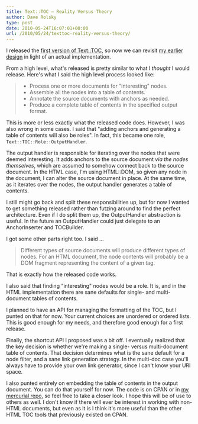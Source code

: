 ```yaml
---
title: Text::TOC – Reality Versus Theory
author: Dave Rolsky
type: post
date: 2010-05-24T16:07:01+00:00
url: /2010/05/24/texttoc-reality-versus-theory/
---
```

I released the [first version of Text::TOC][1], so now we can revisit [my earlier design][2] in light of an actual implementation.

From a high level, what's released is pretty similar to what I _thought_ I would release. Here's what I said the high level process looked like:

>   * Process one or more documents for "interesting" nodes.
>   * Assemble all the nodes into a table of contents.
>   * Annotate the source documents with anchors as needed.
>   * Produce a complete table of contents in the specified output format.

This is more or less exactly what the released code does. However, I was also wrong in some cases. I said that "adding anchors and generating a table of contents will also be roles". In fact, this became one role, `Text::TOC::Role::OutputHandler`.

The output handler is responsible for iterating over the nodes that were deemed interesting. It adds anchors to the source document _via the nodes themselves_, which are assumed to somehow connect back to the source document. In the HTML case, I'm using HTML::DOM, so given any node in the document, I can alter the source document in place. At the same time, as it iterates over the nodes, the output handler generates a table of contents.

I still might go back and split these responsibilities up, but for now I wanted to get something released rather than futzing around to find the perfect architecture. Even if I do split them up, the OutputHandler abstraction is useful. In the future an OutputHandler could just delegate to an AnchorInserter and TOCBuilder.

I got some other parts right too. I said ...

> Different types of source documents will produce different types of nodes. For an HTML document, the node contents will probably be a DOM fragment representing the content of a given tag.

That is exactly how the released code works.

I also said that finding "interesting" nodes would be a role. It is, and in the HTML implementation there are sane defaults for single- and multi-document tables of contents.

I planned to have an API for managing the formatting of the TOC, but I punted on that for now. Your current choices are unordered or ordered lists. This is good enough for my needs, and therefore good enough for a first release.

Finally, the shortcut API I proposed was a bit off. I eventually realized that the key decision is whether we're making a single- versus multi-document table of contents. That decision determines what is the sane default for a node filter, and a sane link generation strategy. In the multi-doc case you'll always have to provide your own link generator, since I can't know your URI space.

I also punted entirely on embedding the table of contents in the output document. You can do that yourself for now. The code is on CPAN or in [my mercurial repo][3], so feel free to take a closer look. I hope this will be of use to others as well. I don't know if there will ever be interest in working with non-HTML documents, but even as it is I think it's more useful than the other HTML TOC tools that previously existed on CPAN.

 [1]: http://search.cpan.org/dist/Text-TOC
 [2]: /2010/05/19/tool-design-a-table-of-contents-tool/
 [3]: http://hg.urth.org/hg/Text-TOC
